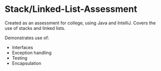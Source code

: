 # Stack/Linked-List-Assessment

Created as an assessment for college, using Java and IntelliJ. 
Covers the use of stacks and linked lists. 

Demonstrates use of: 
* Interfaces
* Exception handling
* Testing
* Encapsulation
